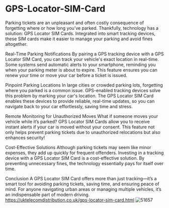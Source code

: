 # GPS-Locator-SIM-Card
Parking tickets are an unpleasant and often costly consequence of forgetting where or how long you’ve parked. Thankfully, technology has a solution: GPS Locator SIM Cards. Integrated into smart tracking devices, these SIM cards make it easier to manage your parking and avoid fines altogether.

Real-Time Parking Notifications
By pairing a GPS tracking device with a GPS Locator SIM Card, you can track your vehicle's exact location in real-time. Some systems send automatic alerts to your smartphone, reminding you when your parking meter is about to expire. This feature ensures you can renew your time or move your car before a ticket is issued.

Pinpoint Parking Locations
In large cities or crowded parking lots, forgetting where you parked is a common issue. GPS-enabled tracking devices solve this problem by marking your car's location. The GPS Locator SIM Card enables these devices to provide reliable, real-time updates, so you can navigate back to your car effortlessly, saving time and stress.

Remote Monitoring for Unauthorized Moves
What if someone moves your vehicle while it’s parked? GPS Locator SIM Cards allow you to receive instant alerts if your car is moved without your consent. This feature not only helps prevent parking tickets due to unauthorized relocations but also enhances security!


Cost-Effective Solutions
Although parking tickets may seem like minor expenses, they add up quickly for frequent offenders. Investing in a tracking device with a GPS Locator SIM Card is a cost-effective solution. By preventing unnecessary fines, the technology essentially pays for itself over time.

Conclusion
A GPS Locator SIM Card offers more than just tracking—it’s a smart tool for avoiding parking tickets, saving time, and ensuring peace of mind. For anyone navigating urban areas or managing multiple vehicles, it’s an indispensable part of modern driving.
https://uktelecomdistribution.co.uk/gps-locator-sim-card.html
![51657](https://github.com/user-attachments/assets/21fe76a3-7529-4a03-bf5b-4865045d829c)
